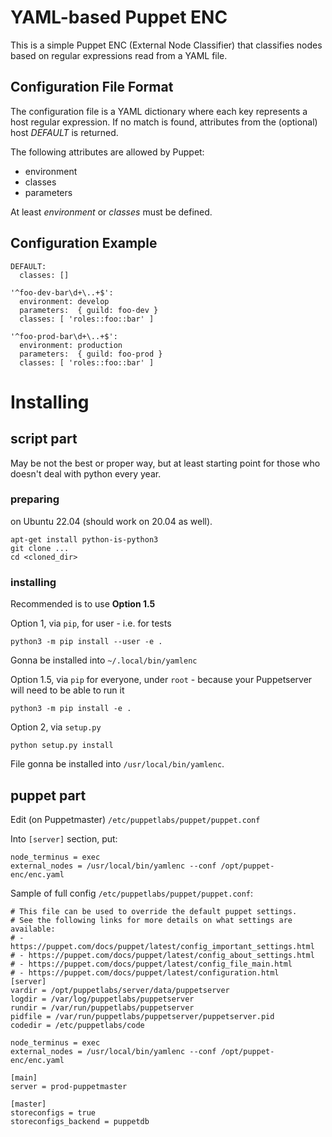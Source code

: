 # YAML-based Puppet ENC

This is a simple Puppet ENC (External Node Classifier) that classifies
nodes based on regular expressions read from a YAML file.

## Configuration File Format

The configuration file is a YAML dictionary where each key represents a host
regular expression. If no match is found, attributes from the (optional) host
_DEFAULT_ is returned.

The following attributes are allowed by Puppet:

- environment
- classes
- parameters

At least _environment_ or _classes_ must be defined.


## Configuration Example

    DEFAULT:
      classes: []
    
    '^foo-dev-bar\d+\..+$':
      environment: develop
      parameters:  { guild: foo-dev }
      classes: [ 'roles::foo::bar' ]
    
    '^foo-prod-bar\d+\..+$':
      environment: production
      parameters:  { guild: foo-prod }
      classes: [ 'roles::foo::bar' ]

# Installing
## script part
May be not the best or proper way, but at least starting point for those who doesn't deal with python every year.
### preparing
on Ubuntu 22.04 (should work on 20.04 as well).
```
apt-get install python-is-python3
git clone ...
cd <cloned_dir>
```
### installing
Recommended is to use **Option 1.5**

Option 1, via `pip`, for user - i.e. for tests
```
python3 -m pip install --user -e .
```
Gonna be installed into `~/.local/bin/yamlenc`

Option 1.5, via `pip` for everyone, under `root` - because your Puppetserver will need to be able to run it
```
python3 -m pip install -e .
```

Option 2, via `setup.py`
```
python setup.py install
```
File gonna be installed into `/usr/local/bin/yamlenc`.

## puppet part
Edit (on Puppetmaster) `/etc/puppetlabs/puppet/puppet.conf`

Into `[server]` section, put:
```
node_terminus = exec
external_nodes = /usr/local/bin/yamlenc --conf /opt/puppet-enc/enc.yaml
```
Sample of full config `/etc/puppetlabs/puppet/puppet.conf`:

```
# This file can be used to override the default puppet settings.
# See the following links for more details on what settings are available:
# - https://puppet.com/docs/puppet/latest/config_important_settings.html
# - https://puppet.com/docs/puppet/latest/config_about_settings.html
# - https://puppet.com/docs/puppet/latest/config_file_main.html
# - https://puppet.com/docs/puppet/latest/configuration.html
[server]
vardir = /opt/puppetlabs/server/data/puppetserver
logdir = /var/log/puppetlabs/puppetserver
rundir = /var/run/puppetlabs/puppetserver
pidfile = /var/run/puppetlabs/puppetserver/puppetserver.pid
codedir = /etc/puppetlabs/code

node_terminus = exec
external_nodes = /usr/local/bin/yamlenc --conf /opt/puppet-enc/enc.yaml

[main]
server = prod-puppetmaster

[master]
storeconfigs = true
storeconfigs_backend = puppetdb
```
